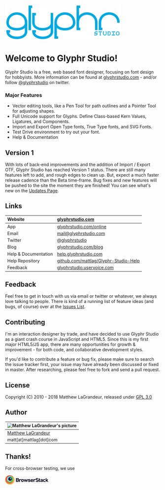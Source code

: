 ![Glyphr Studio Logo](img/glyphr_studio_logo_b_376x116.png)


# Welcome to Glyphr Studio!
 Glyphr Studio is a free, web based font designer, focusing on font design for hobbyists.
 More information can be found at [glyphrstudio.com](http://glyphrstudio.com) - and/or
 follow [@glyphrstudio](https://twitter.com/glyphrstudio) on twitter.

### Major Features
- Vector editing tools, like a Pen Tool for path outlines and a Pointer Tool for adjusting shapes.
- Full Unicode support for Glyphs.  Define Class-based Kern Values, Ligatures, and Components.
- Import and Export Open Type fonts, True Type fonts, and SVG Fonts.
- Test Drive environment to try out your font.
- Help & Documentation

## Version 1
 With lots of back-end improvements and the addition of Import / Export OTF, Glyphr Studio has reached
 Version 1 status.  There are still many features left to add, and rough edges to clean up.  But, expect
 a much faster release cadence than the Beta time-frame.  Bug fixes and new features will be pushed to the
 site the moment they are finished! You can see what's new on the [Updates Page](http://help.glyphrstudio.com/overview_updates.html).

## Links
| Website | [glyphrstudio.com](http://www.glyphrstudio.com) |
| :---- | :---- |
| App | [glyphrstudio.com/online](http://www.glyphrstudio.com/online) |
| Email | [mail@glyphrstudio.com](mailto:mail@glyphrstudio.com) |
| Twitter | [@glyphrstudio](https://twitter.com/glyphrstudio) |
| Blog | [glyphrstudio.com/blog](http://www.glyphrstudio.com/blog/) |
| Help & Documentation | [help.glyphrstudio.com](http://help.glyphrstudio.com/) |
| Help Repository | [github.com/mattlag/Glyphr-Studio-Help](https://github.com/mattlag/Glyphr-Studio-Help/) |
| Feedback | [glyphrstudio.uservoice.com](https://glyphrstudio.uservoice.com) |


## Feedback
 Feel free to get in touch with us via email or twitter or whatever, we always love talking
 to people. There is kind of a running list of feature ideas (and bugs, of course) over at the
 [Issues List]( https://github.com/mattlag/Glyphr-Studio/issues?labels=&page=1&state=open).

## Contributing
 I'm an interaction designer by trade, and have decided to use Glyphr Studio as a giant crash
 course in JavaScript and HTML5.  Since this is my first major HTML5/JS app, there are many
 opportunities for growth & improvement - for both code, and collaborative development styles.

 If you'd like to contribute a feature or bug fix, please make sure to search the issue tracker
 first, your issue may have already been discussed or fixed in master.  After researching, please
 feel free to fork and send a pull request.

## License
 Copyright (C) 2010 - 2018 Matthew LaGrandeur, released under
 [GPL 3.0](https://github.com/mattlag/Glyphr-Studio/blob/master/LICENSE-gpl-3.0.txt)

## Author
| ![Matthew LaGrandeur's picture](https://1.gravatar.com/avatar/f6f7b963adc54db7e713d7bd5f4903ec?s=70) |
|---|
| [Matthew LaGrandeur](http://mattlag.com/) |
| matt[at]mattlag[dot]com |


## Thanks!
For cross-browser testing, we use

[![BrowserStack](/img/browserstack-logo-31.png )](http://browserstack.com)
